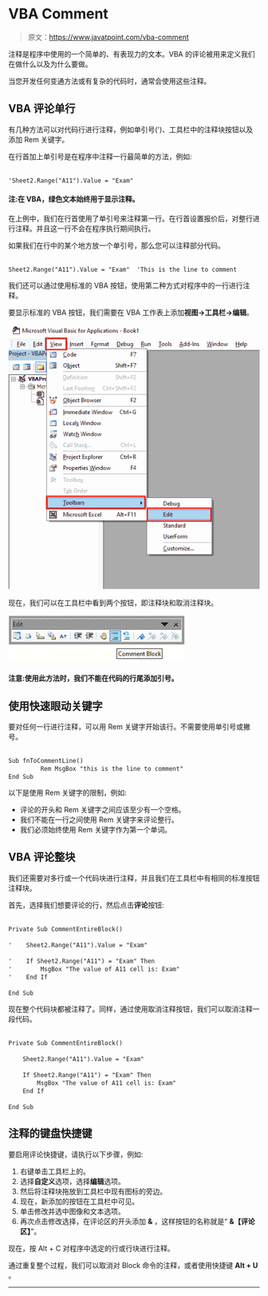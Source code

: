# VBA Comment

> 原文：<https://www.javatpoint.com/vba-comment>

注释是程序中使用的一个简单的、有表现力的文本。VBA 的评论被用来定义我们在做什么以及为什么要做。

当您开发任何变通方法或有复杂的代码时，通常会使用这些注释。

## VBA 评论单行

有几种方法可以对代码行进行注释，例如单引号(')、工具栏中的注释块按钮以及添加 Rem 关键字。

在行首加上单引号是在程序中注释一行最简单的方法，例如:

```vba

'Sheet2.Range("A11").Value = "Exam"

```

#### 注:在 VBA，绿色文本始终用于显示注释。

在上例中，我们在行首使用了单引号来注释第一行。在行首设置报价后，对整行进行注释。并且这一行不会在程序执行期间执行。

如果我们在行中的某个地方放一个单引号，那么您可以注释部分代码。

```vba

Sheet2.Range("A11").Value = "Exam"  'This is the line to comment 

```

我们还可以通过使用标准的 VBA 按钮，使用第二种方式对程序中的一行进行注释。

要显示标准的 VBA 按钮，我们需要在 VBA 工作表上添加**视图→工具栏→编辑**。

![VBA Comment](img/cb4396195c2da2a4108dd7771089a3b7.png)

现在，我们可以在工具栏中看到两个按钮，即注释块和取消注释块。

![VBA Comment](img/62960539511dd0f21145502a7fd01af9.png)

#### 注意:使用此方法时，我们不能在代码的行尾添加引号。

## 使用快速眼动关键字

要对任何一行进行注释，可以用 Rem 关键字开始该行。不需要使用单引号或撇号。

```vba

Sub fnToCommentLine()
         Rem MsgBox "this is the line to comment"
End Sub 

```

以下是使用 Rem 关键字的限制，例如:

*   评论的开头和 Rem 关键字之间应该至少有一个空格。
*   我们不能在一行之间使用 Rem 关键字来评论整行。
*   我们必须始终使用 Rem 关键字作为第一个单词。

## VBA 评论整块

我们还需要对多行或一个代码块进行注释，并且我们在工具栏中有相同的标准按钮注释块。

首先，选择我们想要评论的行，然后点击**评论**按钮:

```vba

Private Sub CommentEntireBlock()

'    Sheet2.Range("A11").Value = "Exam"

'    If Sheet2.Range("A11") = "Exam" Then
'        MsgBox "The value of A11 cell is: Exam"
'    End If

End Sub

```

现在整个代码块都被注释了。同样，通过使用取消注释按钮，我们可以取消注释一段代码。

```vba

Private Sub CommentEntireBlock()

    Sheet2.Range("A11").Value = "Exam"

    If Sheet2.Range("A11") = "Exam" Then
        MsgBox "The value of A11 cell is: Exam"
    End If

End Sub

```

## 注释的键盘快捷键

要启用评论快捷键，请执行以下步骤，例如:

1.  右键单击工具栏上的。
2.  选择**自定义**选项，选择**编辑**选项。
3.  然后将注释块拖放到工具栏中现有图标的旁边。
4.  现在，新添加的按钮在工具栏中可见。
5.  单击修改并选中图像和文本选项。
6.  再次点击修改选择，在评论区的开头添加 **&** ，这样按钮的名称就是“ **&【评论区】**”。

现在，按 Alt + C 对程序中选定的行或行块进行注释。

通过重复整个过程，我们可以取消对 Block 命令的注释，或者使用快捷键 **Alt + U** 。

* * *